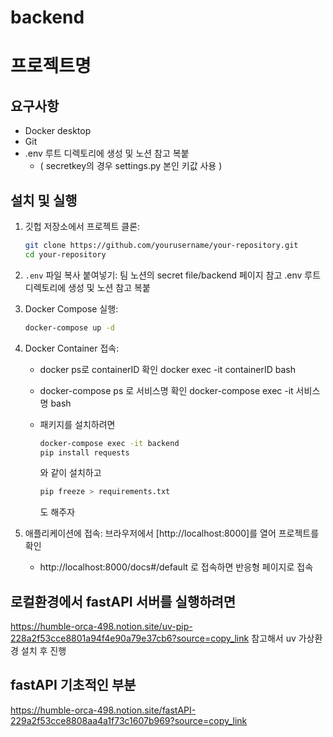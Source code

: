 # backend

# 프로젝트명

## 요구사항
- Docker desktop
- Git
- .env 루트 디렉토리에 생성 및 노션 참고 복붙
   -  ( secretkey의 경우 settings.py 본인 키값 사용 )

## 설치 및 실행

1. 깃헙 저장소에서 프로젝트 클론:
   ```bash
   git clone https://github.com/yourusername/your-repository.git
   cd your-repository
   ```

2. `.env` 파일 복사 붙여넣기:
    팀 노션의 secret file/backend 페이지 참고
       .env 루트 디렉토리에 생성 및 노션 참고 복붙

3. Docker Compose 실행:
   ```bash
   docker-compose up -d
   ```

4. Docker Container 접속:
   - docker ps로 containerID 확인
     docker exec -it containerID bash
   
   - docker-compose ps 로 서비스명 확인
     docker-compose exec -it 서비스명 bash
   
   - 패키지를 설치하려면
     ```bash
     docker-compose exec -it backend
     pip install requests
     ```
     와 같이 설치하고
     ```bash
     pip freeze > requirements.txt
     ```
     도 해주자

6. 애플리케이션에 접속:
   브라우저에서 [http://localhost:8000]를 열어 프로젝트를 확인
    - http://localhost:8000/docs#/default 로 접속하면 반응형 페이지로 접속

## 로컬환경에서 fastAPI 서버를 실행하려면
https://humble-orca-498.notion.site/uv-pip-228a2f53cce8801a94f4e90a79e37cb6?source=copy_link
참고해서 uv 가상환경 설치 후 진행

## fastAPI 기초적인 부분
https://humble-orca-498.notion.site/fastAPI-229a2f53cce8808aa4a1f73c1607b969?source=copy_link
